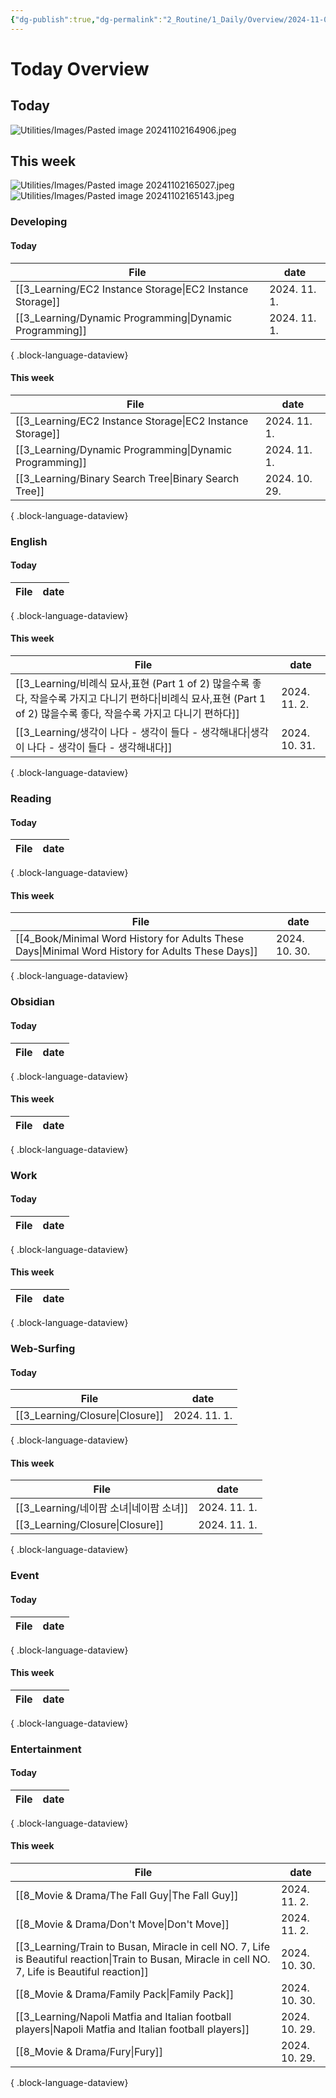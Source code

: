 ```yaml
---
{"dg-publish":true,"dg-permalink":"2_Routine/1_Daily/Overview/2024-11-01","created-date":"2024-11-01 11:55:51 pm","date":"2024-11-01","type":"daily-overview","tags":["daily-overview"],"aliases":null,"permalink":"/2_Routine/1_Daily/Overview/2024-11-01/","dgPassFrontmatter":true,"noteIcon":"1"}
---
```



# Today Overview
## Today
![Utilities/Images/Pasted image 20241102164906.jpeg](/img/user/Utilities/Images/Pasted%20image%2020241102164906.jpeg)
## This week
![Utilities/Images/Pasted image 20241102165027.jpeg](/img/user/Utilities/Images/Pasted%20image%2020241102165027.jpeg)
![Utilities/Images/Pasted image 20241102165143.jpeg](/img/user/Utilities/Images/Pasted%20image%2020241102165143.jpeg)

### Developing 
#### Today
| File                                                         | date         |
| ------------------------------------------------------------ | ------------ |
| [[3_Learning/EC2 Instance Storage\|EC2 Instance Storage]] | 2024. 11. 1. |
| [[3_Learning/Dynamic Programming\|Dynamic Programming]]   | 2024. 11. 1. |

{ .block-language-dataview}
#### This week
| File                                                         | date          |
| ------------------------------------------------------------ | ------------- |
| [[3_Learning/EC2 Instance Storage\|EC2 Instance Storage]] | 2024. 11. 1.  |
| [[3_Learning/Dynamic Programming\|Dynamic Programming]]   | 2024. 11. 1.  |
| [[3_Learning/Binary Search Tree\|Binary Search Tree]]     | 2024. 10. 29. |

{ .block-language-dataview}

### English 
#### Today
| File | date |
| ---- | ---- |

{ .block-language-dataview}
#### This week
| File                                                                                                                   | date          |
| ---------------------------------------------------------------------------------------------------------------------- | ------------- |
| [[3_Learning/비례식 묘사,표현 (Part 1 of 2) 많을수록 좋다, 작을수록 가지고 다니기 편하다\|비례식 묘사,표현 (Part 1 of 2) 많을수록 좋다, 작을수록 가지고 다니기 편하다]] | 2024. 11. 2.  |
| [[3_Learning/생각이 나다 - 생각이 들다 - 생각해내다\|생각이 나다 - 생각이 들다 - 생각해내다]]                                                     | 2024. 10. 31. |

{ .block-language-dataview}

### Reading 
#### Today
| File | date |
| ---- | ---- |

{ .block-language-dataview}
#### This week
| File                                                                                                 | date          |
| ---------------------------------------------------------------------------------------------------- | ------------- |
| [[4_Book/Minimal Word History for Adults These Days\|Minimal Word History for Adults These Days]] | 2024. 10. 30. |

{ .block-language-dataview}

### Obsidian 
#### Today
| File | date |
| ---- | ---- |

{ .block-language-dataview}
#### This week
| File | date |
| ---- | ---- |

{ .block-language-dataview}

### Work
#### Today
| File | date |
| ---- | ---- |

{ .block-language-dataview}
#### This week
| File | date |
| ---- | ---- |

{ .block-language-dataview}

### Web-Surfing 
#### Today
| File                               | date         |
| ---------------------------------- | ------------ |
| [[3_Learning/Closure\|Closure]] | 2024. 11. 1. |

{ .block-language-dataview}
#### This week
| File                               | date         |
| ---------------------------------- | ------------ |
| [[3_Learning/네이팜 소녀\|네이팜 소녀]]   | 2024. 11. 1. |
| [[3_Learning/Closure\|Closure]] | 2024. 11. 1. |

{ .block-language-dataview}

### Event 
#### Today
| File | date |
| ---- | ---- |

{ .block-language-dataview}
#### This week
| File | date |
| ---- | ---- |

{ .block-language-dataview}

### Entertainment 
#### Today
| File | date |
| ---- | ---- |

{ .block-language-dataview}
#### This week
| File                                                                                                                                                   | date          |
| ------------------------------------------------------------------------------------------------------------------------------------------------------ | ------------- |
| [[8_Movie & Drama/The Fall Guy\|The Fall Guy]]                                                                                                      | 2024. 11. 2.  |
| [[8_Movie & Drama/Don't Move\|Don't Move]]                                                                                                          | 2024. 11. 2.  |
| [[3_Learning/Train to Busan, Miracle in cell NO. 7, Life is Beautiful reaction\|Train to Busan, Miracle in cell NO. 7, Life is Beautiful reaction]] | 2024. 10. 30. |
| [[8_Movie & Drama/Family Pack\|Family Pack]]                                                                                                        | 2024. 10. 30. |
| [[3_Learning/Napoli Matfia and Italian football players\|Napoli Matfia and Italian football players]]                                               | 2024. 10. 29. |
| [[8_Movie & Drama/Fury\|Fury]]                                                                                                                      | 2024. 10. 29. |

{ .block-language-dataview}